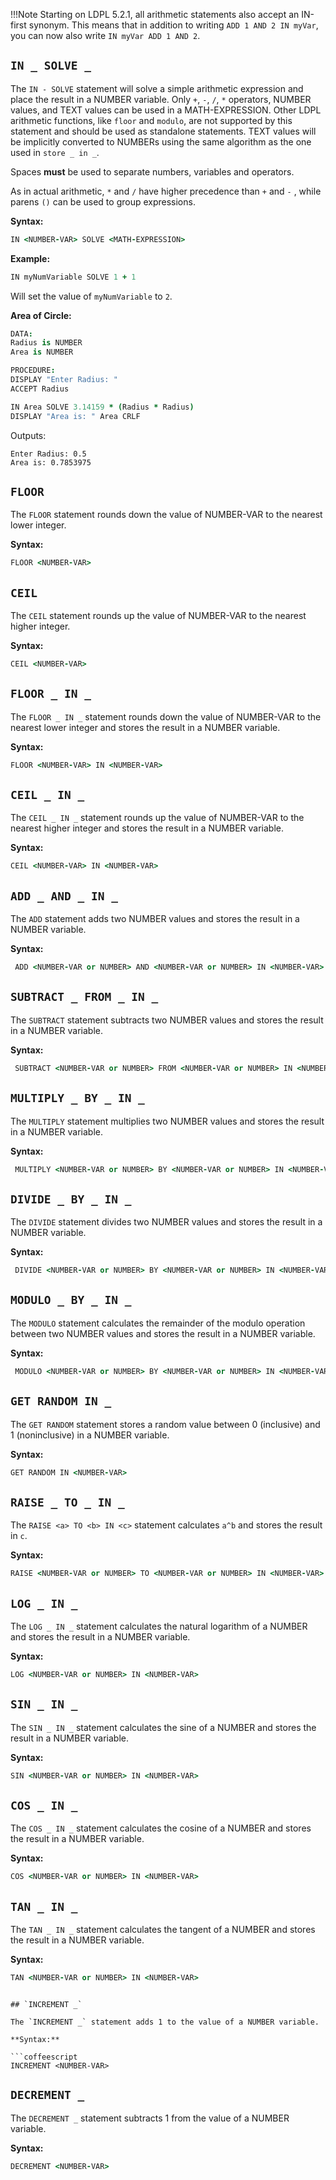 !!!Note
    Starting on LDPL 5.2.1, all arithmetic statements also accept an IN-first synonym. This
    means that in addition to writing `ADD 1 AND 2 IN myVar`, you can now also write
    `IN myVar ADD 1 AND 2`.

## `IN _ SOLVE _`

The `IN - SOLVE` statement will solve a simple arithmetic expression and place the result in a NUMBER variable. Only `+`, `-`, `/`, `*` operators, NUMBER values, and TEXT values can be used in a MATH-EXPRESSION. Other LDPL arithmetic functions, like `floor` and `modulo`, are not supported by this statement and should be used as standalone statements. TEXT values will be implicitly converted to NUMBERs using the same algorithm as the one used in `store _ in _`.

Spaces **must** be used to separate numbers, variables and operators.

As in actual arithmetic, `*` and `/` have higher precedence than `+` and `-` , while parens `()` can be used to group expressions.

**Syntax:**

```coffeescript
IN <NUMBER-VAR> SOLVE <MATH-EXPRESSION>
```

**Example:**

```coffeescript
IN myNumVariable SOLVE 1 + 1
```

Will set the value of `myNumVariable` to `2`.

**Area of Circle:**

```coffeescript
DATA:
Radius is NUMBER
Area is NUMBER

PROCEDURE:
DISPLAY "Enter Radius: " 
ACCEPT Radius

IN Area SOLVE 3.14159 * (Radius * Radius)
DISPLAY "Area is: " Area CRLF
```

Outputs:

```text
Enter Radius: 0.5
Area is: 0.7853975
```

## `FLOOR`

The `FLOOR` statement rounds down the value of NUMBER-VAR to the nearest lower integer.

**Syntax:**

```coffeescript
FLOOR <NUMBER-VAR>
```

## `CEIL`

The `CEIL` statement rounds up the value of NUMBER-VAR to the nearest higher integer.

**Syntax:**

```coffeescript
CEIL <NUMBER-VAR>
```

## `FLOOR _ IN _`

The `FLOOR _ IN _` statement rounds down the value of NUMBER-VAR to the nearest lower integer
and stores the result in a NUMBER variable.

**Syntax:**

```coffeescript
FLOOR <NUMBER-VAR> IN <NUMBER-VAR>
```

## `CEIL _ IN _`

The `CEIL _ IN _` statement rounds up the value of NUMBER-VAR to the nearest higher integer
and stores the result in a NUMBER variable.

**Syntax:**

```coffeescript
CEIL <NUMBER-VAR> IN <NUMBER-VAR>
```

## `ADD _ AND _ IN _`

The `ADD` statement adds two NUMBER values and stores the result in a NUMBER variable.

**Syntax:**

```coffeescript
 ADD <NUMBER-VAR or NUMBER> AND <NUMBER-VAR or NUMBER> IN <NUMBER-VAR>
```

## `SUBTRACT _ FROM _ IN _`

The `SUBTRACT` statement subtracts two NUMBER values and stores the result in a NUMBER variable.

**Syntax:**

```coffeescript
 SUBTRACT <NUMBER-VAR or NUMBER> FROM <NUMBER-VAR or NUMBER> IN <NUMBER-VAR>
```

## `MULTIPLY _ BY _ IN _`

The `MULTIPLY` statement multiplies two NUMBER values and stores the result in a NUMBER variable.

**Syntax:**

```coffeescript
 MULTIPLY <NUMBER-VAR or NUMBER> BY <NUMBER-VAR or NUMBER> IN <NUMBER-VAR>
```


## `DIVIDE _ BY _ IN _`

The `DIVIDE` statement divides two NUMBER values and stores the result in a NUMBER variable.

**Syntax:**

```coffeescript
 DIVIDE <NUMBER-VAR or NUMBER> BY <NUMBER-VAR or NUMBER> IN <NUMBER-VAR>
```

## `MODULO _ BY _ IN _`

The `MODULO` statement calculates the remainder of the modulo operation between two NUMBER values and stores the result in a NUMBER variable.

**Syntax:**

```coffeescript
 MODULO <NUMBER-VAR or NUMBER> BY <NUMBER-VAR or NUMBER> IN <NUMBER-VAR>
```


## `GET RANDOM IN _`

The `GET RANDOM` statement stores a random value between 0 \(inclusive\) and 1 \(noninclusive\) in a NUMBER variable.

**Syntax:**

```coffeescript
GET RANDOM IN <NUMBER-VAR>
```

## `RAISE _ TO _ IN _`

The `RAISE <a> TO <b> IN <c>` statement calculates `a^b` and stores the result in `c`.

**Syntax:**

```coffeescript
RAISE <NUMBER-VAR or NUMBER> TO <NUMBER-VAR or NUMBER> IN <NUMBER-VAR>
```

## `LOG _ IN _`

The `LOG _ IN _` statement calculates the natural logarithm of a NUMBER and stores the result in a NUMBER variable.

**Syntax:**

```coffeescript
LOG <NUMBER-VAR or NUMBER> IN <NUMBER-VAR>
```

## `SIN _ IN _`

The `SIN _ IN _` statement calculates the sine of a NUMBER and stores the result in a NUMBER variable.

**Syntax:**

```coffeescript
SIN <NUMBER-VAR or NUMBER> IN <NUMBER-VAR>
```

## `COS _ IN _`

The `COS _ IN _` statement calculates the cosine of a NUMBER and stores the result in a NUMBER variable.

**Syntax:**

```coffeescript
COS <NUMBER-VAR or NUMBER> IN <NUMBER-VAR>
```

## `TAN _ IN _`

The `TAN _ IN _` statement calculates the tangent of a NUMBER and stores the result in a NUMBER variable.

**Syntax:**

```coffeescript
TAN <NUMBER-VAR or NUMBER> IN <NUMBER-VAR>
```
```

## `INCREMENT _`

The `INCREMENT _` statement adds 1 to the value of a NUMBER variable.

**Syntax:**

```coffeescript
INCREMENT <NUMBER-VAR>
```

## `DECREMENT _`

The `DECREMENT _` statement subtracts 1 from the value of a NUMBER variable.

**Syntax:**

```coffeescript
DECREMENT <NUMBER-VAR>
```